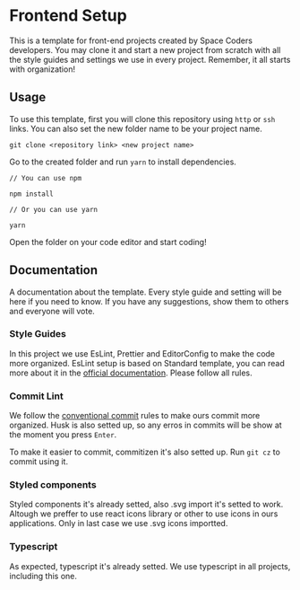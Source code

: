# Frontend Setup

This is a template for front-end projects created by Space Coders developers. You may
clone it and start a new project from scratch with all the style guides and settings we
use in every project. Remember, it all starts with organization!


## Usage

To use this template, first you will clone this repository using `http` or `ssh` links.
You can also set the new folder name to be your project name.

```
git clone <repository link> <new project name>
```

Go to the created folder and run `yarn` to install dependencies.

```
// You can use npm

npm install

// Or you can use yarn

yarn
```

Open the folder on your code editor and start coding!

  
## Documentation

A documentation about the template. Every style guide and setting will be
here if you need to know. If you have any suggestions, show them to others and
everyone will vote.

### Style Guides

In this project we use EsLint, Prettier and EditorConfig to make the code more organized.
EsLint setup is based on Standard template, you can read more about it in the [official documentation](https://github.com/standard/eslint-config-standard).
Please follow all rules.

### Commit Lint

We follow the [conventional commit](https://www.conventionalcommits.org/) rules to make ours commit
more organized. Husk is also setted up, so any erros in commits will be show at the moment you press `Enter`.

To make it easier to commit, commitizen it's also setted up. Run `git cz` to commit using it.

### Styled components

Styled components it's already setted, also .svg import it's setted to work. Altough we preffer to use
react icons library or other to use icons in ours applications. Only in last case we use .svg icons importted.

### Typescript

As expected, typescript it's already setted. We use typescript in all projects, including this one.
